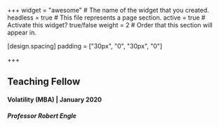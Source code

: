 +++
widget = "awesome"  # The name of the widget that you created.
headless = true  # This file represents a page section.
active = true  # Activate this widget? true/false
weight = 2  # Order that this section will appear in.

[design.spacing]
  padding = ["30px", "0", "30px", "0"]

+++
## Teaching Fellow
#### **Volatility (MBA)** | January 2020
##### Professor Robert Engle
